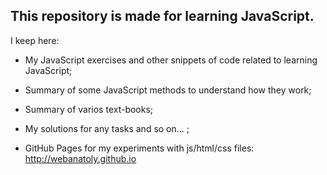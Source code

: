 ## This repository is made for learning JavaScript. 

I keep here:

* My JavaScript exercises and other snippets of code related to learning JavaScript; 

* Summary of some JavaScript methods to understand how they work; 

* Summary of varios text-books;

* My solutions for any tasks and so on... ;

* GitHub Pages for my experiments with js/html/css files: http://webanatoly.github.io
